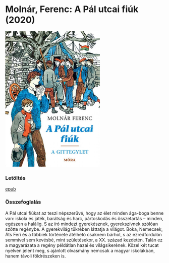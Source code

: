 # <a name="id_1558">Molnár, Ferenc: A Pál utcai fiúk (2020)</a>
<img src="https://github.com/BercziSandor/calibre_lib/raw/main/main/Molnar%2C%20Ferenc/A%20Pal%20utcai%20fiuk%20%281558%29/cover.jpg" alt="cover" width="300"/>

### Letöltés
[epub](https://github.com/BercziSandor/calibre_lib/raw/main/main/Molnar%2C%20Ferenc/A%20Pal%20utcai%20fiuk%20%281558%29/A%20Pal%20utcai%20fiuk%20-%20Molnar%2C%20Ferenc.epub)

### Összefoglalás
<div>
<p>A Pál utcai fiúkat az teszi népszerűvé, hogy az élet minden ága-boga benne van: iskola és játék, barátság és harc, pártoskodás és összetartás – minden, egészen a halálig. S az író mindezt gyerekésznek, gyerekszívnek szólóan szőtte regénybe. A gyerekvilág tükrében láttatja a világot. Boka, Nemecsek, Áts Feri és a többiek története átélhető csaknem bárhol, s az ezredfordulón semmivel sem kevésbé, mint születésekor, a XX. század kezdetén. Talán ez a magyarázata a regény példátlan hazai és világsikerének. Közel két tucat nyelven jelent meg, s ajánlott olvasmány nemcsak a magyar iskolákban, hanem távoli földrészeken is.</p></div>


